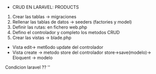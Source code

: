 * CRUD EN LARAVEL: PRODUCTS

1. Crear las tablas -> migraciones
2. Rellenar las tablas de datos -> seeders (factories y model)
3. Definir las rutas: en fichero web.php
4. Defino el controlador y completo los metodos CRUD
5. Crear las vistas -> blade.php


* Vista edit-> met6odo update del controlador
* Vista create -> metodo store del controlador
    store->save(modelo)-> Eloquent -> modelo


Condicion laravel
?? ''
